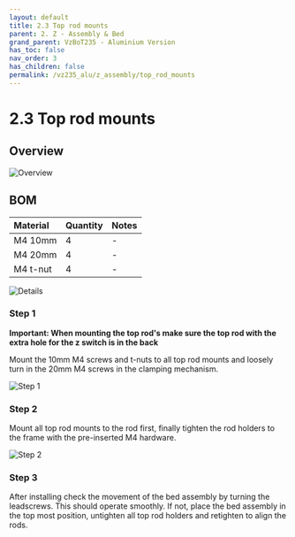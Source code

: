 ```yaml
---
layout: default
title: 2.3 Top rod mounts
parent: 2. Z - Assembly & Bed
grand_parent: VzBoT235 - Aluminium Version
has_toc: false
nav_order: 3
has_children: false
permalink: /vz235_alu/z_assembly/top_rod_mounts
---
```


# 2.3 Top rod mounts

## Overview

![Overview](/assets/images/manual/vz235_alu/z_assembly/top_rod_mounts/overview.png)

## BOM

| Material        | Quantity          | Notes |
|:-------------|:------------------|:------|
| M4 10mm           | 4 | -  |
| M4 20mm | 4   | -  |
| M4 t-nut | 4 | - |

![Details](/assets/images/manual/vz235_alu/z_assembly/top_rod_mounts/details.png)

### Step 1

**Important: When mounting the top rod's make sure the top rod with the extra hole for the z switch is in the back**

Mount the 10mm M4 screws and t-nuts to all top rod mounts and loosely turn in the 20mm M4 screws in the clamping mechanism.

![Step 1](/assets/images/manual/vz235_alu/z_assembly/top_rod_mounts/step1.png)

### Step 2

Mount all top rod mounts to the rod first, finally tighten the rod holders to the frame with the pre-inserted M4 hardware.

![Step 2](/assets/images/manual/vz235_alu/z_assembly/top_rod_mounts/step2.png)

### Step 3

After installing check the movement of the bed assembly by turning the leadscrews. This should operate smoothly. If not, place the bed assembly in the top most position, untighten all top rod holders and retighten to align the rods.